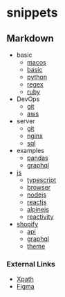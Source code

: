 # snippets

## Markdown

- basic
  - [macos]('./basic/MacOS.md')
  - [basic]('./basic/Basic.md')
  - [python]('./basic/Python.md')
  - [regex]('./basic/Regex.md')
  - [ruby]('./basic/Ruby.md')
- DevOps
  - [git](./DevOps/Git.md)
  - [aws](./DevOps/README.md)
- server
  - [git](./server/Git.md)
  - [nginx](./server/Nginx.md)
  - [sql](./server/SQL.md)
- examples
  - [pandas](./examples/python/Pandas.md)
  - [graphql](./examples/js/graphql.js)
- [js](./js/README.md)
  - [typescript](./js/Typescript.md)
  - [browser](./js/Browser.md)
  - [nodejs](./js/Nodejs.md)
  - [reactjs](./js/React.md)
  - [alpinejs](./js/Alpinejs.md)
  - [reactivity](./js/Reactivity.md)
- [shopify](./shopify/README.md)
  - [api](./shopify/api/README.md)
  - [graphql](./shopify/graphql/README.md)
  - [theme](./shopify/theme/README.md)

### External Links

- [Xpath](http://xpather.com/)
- [Figma](https://www.figma.com/file/GAMKg6zWYqYId04ICOHOPq/funny?node-id=1%3A2)
